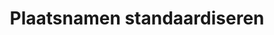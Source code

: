 ---
title: Plaatsnamen standaardiseren
introduction: standaardiseert (historische) plaatsnamen batchgewijs
customUrl: http://locatienaaruri.erfgeo.nl/
---